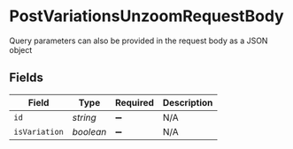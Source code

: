 # PostVariationsUnzoomRequestBody

Query parameters can also be provided in the request body as a JSON object


## Fields

| Field              | Type               | Required           | Description        |
| ------------------ | ------------------ | ------------------ | ------------------ |
| `id`               | *string*           | :heavy_minus_sign: | N/A                |
| `isVariation`      | *boolean*          | :heavy_minus_sign: | N/A                |
